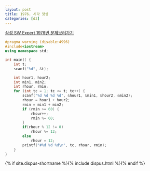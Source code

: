 ```yaml
---
layout: post
title: 1976. 시각 덧셈
categories: [d2]
---
```


[삼성 SW Expert 1976번 문제보러가기](https://swexpertacademy.com/main/code/problem/problemSolver.do?contestProbId=AV5PttaaAZIDFAUq)

```cpp
#pragma warning (disable:4996)
#include<iostream>
using namespace std;

int main() {
	int t;
	scanf("%d", &t);

	int hour1, hour2;
	int min1, min2;
	int rhour, rmin;
	for (int tc = 1; tc <= t; tc++) {
		scanf("%d %d %d %d", &hour1, &min1, &hour2, &min2);
		rhour = hour1 + hour2;
		rmin = min1 + min2;
		if (rmin >= 60) {
			rhour++;
			rmin %= 60;
		}
        if(rhour % 12 != 0)
            rhour %= 12;
        else
            rhour = 12;
		printf("#%d %d %d\n", tc, rhour, rmin);
	}
}
```

{% if site.dispus-shortname %}{% include dispus.html %}{% endif %}